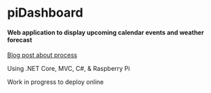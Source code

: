 # piDashboard

#### Web application to display upcoming calendar events and weather forecast

[Blog post about process](https://www.halldorstefans.com/dashboard-showing-calender-events/)

Using .NET Core, MVC, C#, & Raspberry Pi

Work in progress to deploy online
